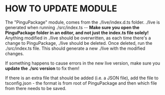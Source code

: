 # HOW TO UPDATE MODULE

The "PinguPackage" module, comes from the ./live/index.d.ts folder. ./live is generated when running ./src/index.ts -- **Make sure you open the PinguPackage folder in an editor, and not just the index.ts file solely!**
Anything modified in ./live should be overwritten, as each time there's a change to PinguPackage, ./live should be deleted.
Once deleted, run the ./src/index.ts file. This should generate a new ./live with the modified changes.

If something happens to cause errors in the new live version, make sure you **update the ./src version** to fix them!

If there is an extra file that should be added (i.e. a JSON file), add the file to tsconfig.json - the format is from root of PinguPackage and then which file from there needs to be saved.
